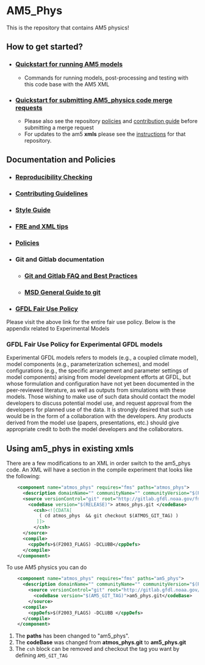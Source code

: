 # AM5_Phys
This is the repository that contains AM5 physics!
## How to get started?
- ### [Quickstart for running AM5 models](https://gitlab.gfdl.noaa.gov/m5/am5xml#quickstart)
	-  Commands for running models, post-processing and testing with this code base with the AM5 XML
- ### [Quickstart for submitting AM5_physics **code** merge requests](MERGE_FOR_AM5_PHYS.md)
	- Please also see the repository [policies](POLICIES.md) and [contribution guide](CONTRIBUTING.md) before submitting a merge request
	- For updates to the am5 **xmls** please see the [instructions](https://gitlab.gfdl.noaa.gov/m5/am5xml/-/blob/main/MERGE_FOR_XML.md) for that repository.

## Documentation and Policies
- ### [Reproducibility Checking](https://gitlab.gfdl.noaa.gov/m5/am5xml/-/blob/main/REPRODUCIBILITY.md)
- ### [Contributing Guidelines](CONTRIBUTING.md)
- ### [Style Guide](STYLE.md)
- ### [FRE and XML tips](https://gitlab.gfdl.noaa.gov/m5/am5xml#fre-and-xml-tips-1)
- ### [Policies](POLICIES.md)
- ### Git and Gitlab documentation
	- ### [Git and Gitlab FAQ and Best Practices](FAQ.md)
	- ### [MSD General Guide to git](https://sites.google.com/noaa.gov/oar-gfdl-msd-docs/github-gitlab/git-guide-and-best-practices)
- ### [GFDL Fair Use Policy](#gfdl-fair-use-policy-for-code-and-data)
Please visit the above link for the entire fair use policy.  Below is the appendix related to Experimental Models

### GFDL Fair Use Policy for Experimental GFDL models
Experimental GFDL models refers to models (e.g., a coupled climate model), model components (e.g., parameterization schemes), and model configurations (e.g., the specific arrangement and parameter settings of model components) arising from model development efforts at GFDL, but whose formulation and configuration have not yet been documented in the peer-reviewed literature, as well as outputs from simulations with these models. Those wishing to make use of such data should contact the model developers to discuss potential model use, and request approval from the developers for planned use of the data. It is strongly desired that such use would be in the form of a collaboration with the developers. Any products derived from the model use (papers, presentations, etc.) should give appropriate credit to both the model developers and the collaborators.

## Using am5_phys in existing xmls
There are a few modifications to an XML in order switch to the am5_phys code. 
An XML will have a section in the compile experiment that looks like the following:
```xml
    <component name="atmos_phys" requires="fms" paths="atmos_phys">
      <description domainName="" communityName="" communityVersion="$(RELEASE)" communityGrid=""/>
      <source versionControl="git" root="http://gitlab.gfdl.noaa.gov/fms">
        <codeBase version="$(RELEASE)"> atmos_phys.git </codeBase>
          <csh><![CDATA[
            ( cd atmos_phys  && git checkout $(ATMOS_GIT_TAG) )
           ]]>
          </csh>
      </source>
      <compile>
        <cppDefs>$(F2003_FLAGS) -DCLUBB</cppDefs>
      </compile>
    </component>
```
To use AM5 physics you can do
```xml
    <component name="atmos_phys" requires="fms" paths="am5_phys">
      <description domainName="" communityName="" communityVersion="$(RELEASE)" communityGrid=""/>
        <source versionControl="git" root="http://gitlab.gfdl.noaa.gov/fms">
          <codeBase version="$(AM5_GIT_TAG)">am5_phys.git</codeBase>
        </source>
      <compile>
        <cppDefs>$(F2003_FLAGS) -DCLUBB </cppDefs>
      </compile>
    </component>
```
1. The **paths** has been changed to "am5_phys".
2. The **codeBase** was changed from **atmos_phys.git** to **am5_phys.git**
3. The `csh` block can be removed and checkout the tag you want by defining `AM5_GIT_TAG`
